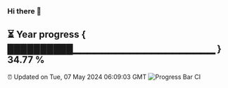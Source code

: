 ### Hi there 👋
⏳ Year progress { ██████████▁▁▁▁▁▁▁▁▁▁▁▁▁▁▁▁▁▁▁▁ } 34.77 %
---
⏰ Updated on Tue, 07 May 2024 06:09:03 GMT
![Progress Bar CI](https://github.com/Moyi321/Moyi321/workflows/Progress%20Bar%20CI/badge.svg)

